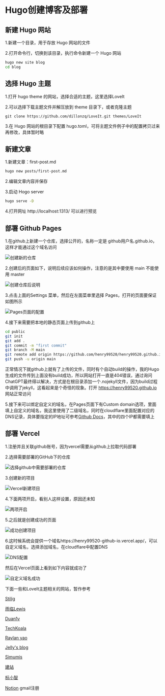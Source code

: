 # Hugo创建博客及部署




<!--more-->

## 新建 Hugo 网站

1.新建一个目录，用于存放 Hugo 网站的文件

2.打开命令行，切换到该目录，执行命令新建一个 Hugo 网站

~~~bash
hugo new site blog
cd blog
~~~

## 选择 Hugo 主题

1.打开 hugo theme 的网站，选择合适的主题，这里选择LoveIt

2.可以选择下载主题文件并解压放到 theme 目录下，或者克隆主题

```
git clone https://github.com/dillonzq/LoveIt.git themes/LoveIt
```

3.在 Hugo 网站的根目录下配置 hugo.toml，可将主题文件例子中的配置拷贝过来再修改，具体暂时略

## 新建文章

1.新建文章：first-post.md

~~~bash
hugo new posts/first-post.md
~~~

2.编辑文章内容并保存

3.启动 Hogo server

~~~bash
hugo serve -D
~~~

4.打开网址 http://localhost:1313/ 可以进行预览

## 部署 Github Pages

1.在github上新建一个仓库，选择公开的，名称一定是 github用户名.github.io，这样才能通过这个域名访问

![创建新的仓库](create-github-repository.png "创建新的仓库")

2.创建后的页面如下，说明后续应该如何操作，注意的是其中要使用 main 不能使用 master

![创建仓库后说明](finish-github-repository.png "创建仓库后说明")

3.点击上面的Settings 菜单，然后在左面菜单里选择 Pages，打开的页面要保证如图所示

![Pages页面的配置](settings-pages.png "Pages页面的配置")

4.接下来需要把本地的静态页面上传到github上

~~~bash
cd public
git init
git add .
git commit -m "first commit"
git branch -M main
git remote add origin https://github.com/henry99520/henry99520.github.io.git
git push -u origin main
~~~

正常情况下就github上就有了上传的文件，同时有个自动build的操作，我的Hugo生成的文件传到上面没有build成功，所以网站打开一直是404错误，通过询问ChatGPT最终得以解决，方式是在根目录添加一个.nojekyll文件，因为build过程中调用了jekyll，这看起来是个奇怪的现象。打开 https://henry99520.github.io 网站正常访问

5.接下来可以绑定自定义的域名，在Pages页面下有Custom domain选项，里面填上自定义的域名，我这里使用了二级域名，同时在cloudflare里面配置对应的DNS记录，具体要指定的IP地址可参考[Github Docs](https://docs.github.com/en/pages/configuring-a-custom-domain-for-your-github-pages-site/managing-a-custom-domain-for-your-github-pages-site#configuring-an-apex-domain)，其中的四个IP都需要填上

## 部署 Vercel

1.注册并且关联github账号，因为vercel需要从github上拉取代码部署

2.选择需要部署的GitHub下的仓库

![选择github中需要部署的仓库](select-vercel-repository.png "选择github中需要部署的仓库")

3.创建新的项目

![Vercel新建项目](create-vercel-project.png "Vercel新建项目")

4.下面两项开启，看别人这样设置，原因还未知

![两项开启](configure-vercel-project.png "两项开启")

5.之后就是创建成功的页面

![成功创建项目](finish-vercel-project.png "成功创建项目")

6.这时候系统会提供一个域名https://henry99520-github-io.vercel.app/，可以自定义域名，选择添加域名，在cloudflare中配置DNS

![DNS配置](vercel-dns-configure.png "DNS配置")

然后在Vercel页面上看到如下内容就成功了

![自定义域名成功](finish-domain-dns.png "自定义域名成功")



下面一些和LoveIt主题相关的网站，暂作参考

[Stilig](https://stilig.me/)

[雨临Lewis](https://lewky.cn/)

[Duan1v](https://duan1v.top/)

[TechKoala](https://www.techkoala.net/)

[Raylan yao](https://www.raylanyao.com/)

[Jelly's blog](https://jellyzhang.github.io/)

[Simumis](https://simumis.com/)

[建站](https://github.com/zz2summer/blog-hugo-theme-LoveIt)

[标小智](https://www.logosc.cn/favicon-generator)

[Notion](https://www.notion.so/) gmail注册

